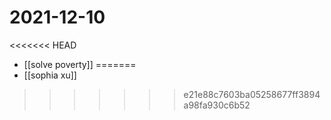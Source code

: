 # 2021-12-10

<<<<<<< HEAD
- [[solve poverty]]
=======
- [[sophia xu]]
>>>>>>> e21e88c7603ba05258677ff3894a98fa930c6b52
